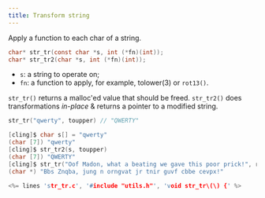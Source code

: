 ```yaml
---
title: Transform string
---
```


Apply a function to each char of a string.

```c
char* str_tr(const char *s, int (*fn)(int));
char* str_tr2(char *s, int (*fn)(int));
```

* `s`: a string to operate on;
* `fn`: a function to apply, for example, tolower(3) or `rot13()`.

`str_tr()` returns a malloc'ed value that should be freed. `str_tr2()`
does transformations *in-place* & returns a pointer to a modified
string.

```c
str_tr("qwerty", toupper) // "QWERTY"

[cling]$ char s[] = "qwerty"
(char [7]) "qwerty"
[cling]$ str_tr2(s, toupper)
(char [7]) "QWERTY"
[cling]$ str_tr("Oof Madon, what a beating we gave this poor prick!", rot13)
(char *) "Bbs Znqba, jung n orngvat jr tnir guvf cbbe cevpx!"
```

```c
<%= lines 'str_tr.c', '#include "utils.h"', 'void str_tr\(\) {' %>
```
